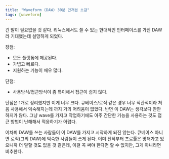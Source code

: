 ```yaml
---
title: "Waveform (DAW) 30분 만져본 소감"
tags: [waveform]
---
```


긴 말이 필요없을 것 같다. 리눅스에서도 쓸 수 있는 현대적인 인터페이스를 가진 DAW라 기대했는데 실망하게 되었다.

장점:
- 모든 플랫폼에 제공된다.
- 가볍고 빠르다.
- 지원하는 기능이 매우 많다.

단점:
- 사용방식/접근방식이 좀 특이해서 접근이 쉽지 않다.

단점은 1개로 정리했지만 이게 너무 크다. 큐베이스/로직 같은 경우 너무 직관적이라 처음 사용해서 익숙해지는데 까지 거의 어려움이 없었다. 반면 이 DAW는 생각보다 만만하지가 않다. 그냥 wave를 가지고 작업하기에도 아주 간단한 기능을 사용하는 것도 접근 방법이 난해해서 적응하기가 어렵다.

어차피 DAW를 쓰는 사람들이 이 DAW를 가지고 시작하게 되진 않는다. 큐베이스 아니면 로직(그외 DAW)에 익숙한 사람들이 쓰게 된다. 이미 진작부터 프로툴은 망해가고 있으니까 더 말할 것도 없을 것 같은데, 이걸 꼭 써야 한다면 할 수 없지만, 그게 아니라면 비추한다. 